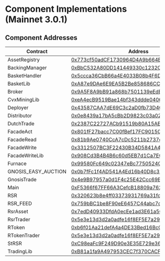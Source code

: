 # Component Implementations (Mainnet 3.0.1)

## Component Addresses

| Contract            | Address                                                                                                               | Version |
| ------------------- | --------------------------------------------------------------------------------------------------------------------- | ------- |
| AssetRegistry       | [0x773cf50adCF1730964D4A9b664BaEd4b9FFC2450](https://etherscan.io/address/0x773cf50adCF1730964D4A9b664BaEd4b9FFC2450) | 3.0.0   |
| BackingManager      | [0xBbC532A80DD141449330c1232C953Da6801Aed01](https://etherscan.io/address/0xBbC532A80DD141449330c1232C953Da6801Aed01) | 3.0.1   |
| BasketHandler       | [0x5ccca36CbB66a4E4033B08b4F6D7bAc96bA55cDc](https://etherscan.io/address/0x5ccca36CbB66a4E4033B08b4F6D7bAc96bA55cDc) | 3.0.0   |
| BasketLib           | [0xA87e9DAe6E9EA5B2Be858686CC6c21B953BfE0B8](https://etherscan.io/address/0xA87e9DAe6E9EA5B2Be858686CC6c21B953BfE0B8) | N/A     |
| Broker              | [0x9A5F8A9bB91a868b7501139eEdB20dC129D28F04](https://etherscan.io/address/0x9A5F8A9bB91a868b7501139eEdB20dC129D28F04) | 3.0.0   |
| CvxMiningLib        | [0xeA4ecB9519Bae14bf343ddde0406C2D6108c1472](https://etherscan.io/address/0xeA4ecB9519Bae14bf343ddde0406C2D6108c1472) | N/A     |
| Deployer            | [0x43587CAA7dE69C3c2aD0fb73D4C9da67A8E35b0b](https://etherscan.io/address/0x43587CAA7dE69C3c2aD0fb73D4C9da67A8E35b0b) | 3.0.1   |
| Distributor         | [0x0e8439a17bA5cBb2D9823c03a02566B9dd5d96Ac](https://etherscan.io/address/0x0e8439a17bA5cBb2D9823c03a02566B9dd5d96Ac) | 3.0.0   |
| DutchTrade          | [0x2387C22727ACb91519b80A15AEf393ad40dFdb2F](https://etherscan.io/address/0x2387C22727ACb91519b80A15AEf393ad40dFdb2F) | N/A     |
| FacadeAct           | [0x801fF27bacc7C00fBef17FC901504c79D59E845C](https://etherscan.io/address/0x801fF27bacc7C00fBef17FC901504c79D59E845C) | N/A     |
| FacadeRead          | [0x81b9Ae0740CcA7cDc5211b2737de735FBC4BeB3C](https://etherscan.io/address/0x81b9Ae0740CcA7cDc5211b2737de735FBC4BeB3C) | N/A     |
| FacadeWrite         | [0x3312507BC3F22430B34D5841A472c767DC5C36e4](https://etherscan.io/address/0x3312507BC3F22430B34D5841A472c767DC5C36e4) | N/A     |
| FacadeWriteLib      | [0x908Cd3B4B4B6c60d5EB7d1Ca7ECda0e7ceCd6dB1](https://etherscan.io/address/0x908Cd3B4B4B6c60d5EB7d1Ca7ECda0e7ceCd6dB1) | N/A     |
| Furnace             | [0x99580Fc649c02347eBc7750524CAAe5cAcf9d34c](https://etherscan.io/address/0x99580Fc649c02347eBc7750524CAAe5cAcf9d34c) | 3.0.0   |
| GNOSIS_EASY_AUCTION | [0x0b7fFc1f4AD541A4Ed16b40D8c37f0929158D101](https://etherscan.io/address/0x0b7fFc1f4AD541A4Ed16b40D8c37f0929158D101) | N/A     |
| GnosisTrade         | [0x4e9B97957a0d1F4c25E42Ccc69E4d2665433FEA3](https://etherscan.io/address/0x4e9B97957a0d1F4c25E42Ccc69E4d2665433FEA3) | N/A     |
| Main                | [0xF5366f67FF66A3CefcB18809a762D5b5931FebF8](https://etherscan.io/address/0xF5366f67FF66A3CefcB18809a762D5b5931FebF8) | 3.0.0   |
| RSR                 | [0x320623b8e4ff03373931769a31fc52a4e78b5d70](https://etherscan.io/address/0x320623b8e4ff03373931769a31fc52a4e78b5d70) | N/A     |
| RSR_FEED            | [0x759bBC1be8F90eE6457C44abc7d443842a976d02](https://etherscan.io/address/0x759bBC1be8F90eE6457C44abc7d443842a976d02) | N/A     |
| RsrAsset            | [0x7edD40933DfdA0ecEe1ad3E61a5044962284e1A6](https://etherscan.io/address/0x7edD40933DfdA0ecEe1ad3E61a5044962284e1A6) | 3.0.0   |
| RsrTrader           | [0x5e3e13d3d2a0adfe16f8EF5E7a2992A88E9e65AF](https://etherscan.io/address/0x5e3e13d3d2a0adfe16f8EF5E7a2992A88E9e65AF) | 3.0.1   |
| RToken              | [0xb6f01Aa21defA4a4DE33Bed16BcC06cfd23b6A6F](https://etherscan.io/address/0xb6f01Aa21defA4a4DE33Bed16BcC06cfd23b6A6F) | 3.0.0   |
| RTokenTrader        | [0x5e3e13d3d2a0adfe16f8EF5E7a2992A88E9e65AF](https://etherscan.io/address/0x5e3e13d3d2a0adfe16f8EF5E7a2992A88E9e65AF) | 3.0.1   |
| StRSR               | [0xC98eaFc9F249D90e3E35E729e3679DD75A899c10](https://etherscan.io/address/0xC98eaFc9F249D90e3E35E729e3679DD75A899c10) | 3.0.0   |
| TradingLib          | [0xB81a1fa9A497953CEC7f370CACFA5cc364871A73](https://etherscan.io/address/0xB81a1fa9A497953CEC7f370CACFA5cc364871A73) | N/A     |
